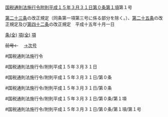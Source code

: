 [国税通則法施行令附則平成１５年３月３１日第０条第１項](国税通則法施行＿令附則平成１５年３月３１日第０条第１項)第１号

[第二十三条](国税通則法施行＿令附則平成１５年３月３１日第２３条第１項)の改正規定（同条第一項第三号に係る部分を除く。）、[第二十五条](国税通則法施行＿令附則平成１５年３月３１日第２５条第１項)の改正規定及び[第四十二条](国税通則法施行＿令附則平成１５年３月３１日第４２条第１項)の改正規定　平成十五年十月一日

[条(全)](国税通則法施行＿令附則平成１５年３月３１日第０条_.md)    [項(全)](国税通則法施行＿令附則平成１５年３月３１日第０条第１項_.md)    [項](国税通則法施行＿令附則平成１５年３月３１日第０条第１項.md)

~~前号←~~　  [→次号](国税通則法施行＿令附則平成１５年３月３１日第０条第１項第２号.md)

#国税通則法施行令

#国税通則法施行令/附則平成１５年３月３１日

#国税通則法施行令/附則平成１５年３月３１日/第０条

#国税通則法施行令/附則平成１５年３月３１日/第０条

#国税通則法施行令/附則平成１５年３月３１日/第０条/第１項

#国税通則法施行令/附則平成１５年３月３１日/第０条/第１項/第１号

